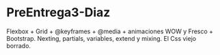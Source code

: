# PreEntrega3-Diaz
Flexbox + Grid + @keyframes + @media + animaciones WOW y Fresco + Bootstrap.
Nexting, partials, variables, extend y mixing. El Css viejo borrado.
